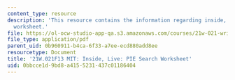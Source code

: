 ```yaml
---
content_type: resource
description: 'This resource contains the information regarding inside, live: PIE search
  worksheet.'
file: https://ol-ocw-studio-app-qa.s3.amazonaws.com/courses/21w-021-writing-and-experience-mit-inside-live-fall-2013/0bbcce1d9bd8a4155231437c01186404_MIT21W_021F13_SearchWork.pdf
file_type: application/pdf
parent_uid: 0b960911-b4ca-6f33-a7ee-ecd880add8ee
resourcetype: Document
title: '21W.021F13 MIT: Inside, Live: PIE Search Worksheet'
uid: 0bbcce1d-9bd8-a415-5231-437c01186404
---
```

